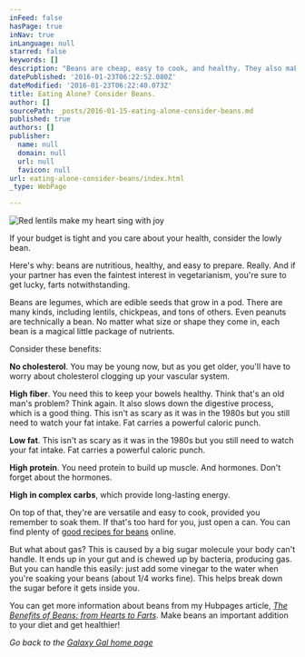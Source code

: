 ```yaml
---
inFeed: false
hasPage: true
inNav: true
inLanguage: null
starred: false
keywords: []
description: "Beans are cheap, easy to cook, and healthy. They also make you fart a lot, but that's a plus too in my opinion."
datePublished: '2016-01-23T06:22:52.080Z'
dateModified: '2016-01-23T06:22:40.073Z'
title: Eating Alone? Consider Beans.
author: []
sourcePath: _posts/2016-01-15-eating-alone-consider-beans.md
published: true
authors: []
publisher:
  name: null
  domain: null
  url: null
  favicon: null
url: eating-alone-consider-beans/index.html
_type: WebPage

---
```

![Red lentils make my heart sing with joy](https://the-grid-user-content.s3-us-west-2.amazonaws.com/bf9b4b8f-7407-4e85-863b-56c55b227906.jpg)

If your budget is tight and you care about your health, consider the lowly bean.

Here's why: beans are nutritious, healthy, and easy to prepare. Really. And if your partner has even the faintest interest in vegetarianism, you're sure to get lucky, farts notwithstanding.

Beans are legumes, which are edible seeds that grow in a pod. There are many kinds, including lentils, chickpeas, and tons of others. Even peanuts are technically a bean. No matter what size or shape they come in, each bean is a magical little package of nutrients. 

Consider these benefits:

**No cholesterol**. You may be young now, but as you get older, you'll have to worry about cholesterol clogging up your vascular system. 

**High fiber**. You need this to keep your bowels healthy.  Think that's an old man's problem? Think again. It also slows down the digestive process, which is a good thing. This isn't as scary as it was in the 1980s but you still need to watch your fat intake. Fat carries a powerful caloric punch. 

**Low fat**. This isn't as scary as it was in the 1980s but you still need to watch your fat intake. Fat carries a powerful caloric punch. 

**High protein**. You need protein to build up muscle. And hormones. Don't forget about the hormones.

**High in complex carbs**, which provide long-lasting energy.

On top of that, they're are versatile and easy to cook, provided you remember to soak them. If that's too hard for you, just open a can. You can find plenty of [good recipes for beans][0] online.

But what about gas? This is caused by a big sugar molecule your body can't handle. It ends up in your gut and is chewed up by bacteria, producing gas. But you can handle this easily: just add some vinegar to the water when you're soaking your beans (about 1/4  works fine). This helps break down the sugar before it gets inside you. 

[][1]

You can get more information about beans from my Hubpages article, [_The Benefits of Beans: from Hearts to Farts_][2].  Make beans an important addition to your diet and get healthier!

_Go back to the [Galaxy Gal home page][3]_

[0]: http://food.unl.edu/cooking-dry-beans-scratch-can-be-quick
[1]: http://www.beanbible.com/
[2]: http://hubpages.com/food/Beans-Are-Healthy-and-Gas-Can-Be-Fun
[3]: http://galaxygal.io/